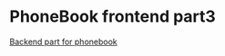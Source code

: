 # PhoneBook frontend part3

[Backend part for phonebook](https://github.com/RedSquirrrel/phonebook-backend-part3-2021)
